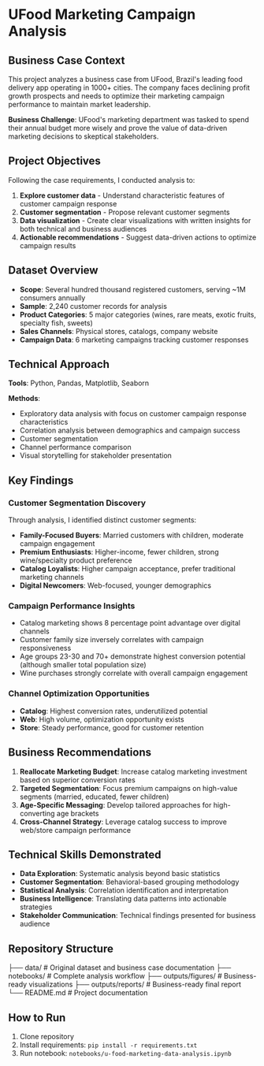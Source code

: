 # UFood Marketing Campaign Analysis

## Business Case Context

This project analyzes a business case from UFood, Brazil's leading food delivery app operating in 1000+ cities. The company faces declining profit growth prospects and needs to optimize their marketing campaign performance to maintain market leadership.

**Business Challenge**: UFood's marketing department was tasked to spend their annual budget more wisely and prove the value of data-driven marketing decisions to skeptical stakeholders.

## Project Objectives

Following the case requirements, I conducted analysis to:

1. **Explore customer data** - Understand characteristic features of customer campaign response
2. **Customer segmentation** - Propose relevant customer segments
3. **Data visualization** - Create clear visualizations with written insights for both technical and business audiences
4. **Actionable recommendations** - Suggest data-driven actions to optimize campaign results

## Dataset Overview

- **Scope**: Several hundred thousand registered customers, serving ~1M consumers annually
- **Sample**: 2,240 customer records for analysis
- **Product Categories**: 5 major categories (wines, rare meats, exotic fruits, specialty fish, sweets)
- **Sales Channels**: Physical stores, catalogs, company website
- **Campaign Data**: 6 marketing campaigns tracking customer responses

## Technical Approach

**Tools**: Python, Pandas, Matplotlib, Seaborn

**Methods**:

- Exploratory data analysis with focus on customer campaign response characteristics
- Correlation analysis between demographics and campaign success
- Customer segmentation
- Channel performance comparison
- Visual storytelling for stakeholder presentation

## Key Findings

### Customer Segmentation Discovery

Through analysis, I identified distinct customer segments:

- **Family-Focused Buyers**: Married customers with children, moderate campaign engagement
- **Premium Enthusiasts**: Higher-income, fewer children, strong wine/specialty product preference
- **Catalog Loyalists**: Higher campaign acceptance, prefer traditional marketing channels
- **Digital Newcomers**: Web-focused, younger demographics

### Campaign Performance Insights

- Catalog marketing shows 8 percentage point advantage over digital channels
- Customer family size inversely correlates with campaign responsiveness
- Age groups 23-30 and 70+ demonstrate highest conversion potential (although smaller total population size)
- Wine purchases strongly correlate with overall campaign engagement

### Channel Optimization Opportunities

- **Catalog**: Highest conversion rates, underutilized potential
- **Web**: High volume, optimization opportunity exists
- **Store**: Steady performance, good for customer retention

## Business Recommendations

1. **Reallocate Marketing Budget**: Increase catalog marketing investment based on superior conversion rates
2. **Targeted Segmentation**: Focus premium campaigns on high-value segments (married, educated, fewer children)
3. **Age-Specific Messaging**: Develop tailored approaches for high-converting age brackets
4. **Cross-Channel Strategy**: Leverage catalog success to improve web/store campaign performance

## Technical Skills Demonstrated

- **Data Exploration**: Systematic analysis beyond basic statistics
- **Customer Segmentation**: Behavioral-based grouping methodology
- **Statistical Analysis**: Correlation identification and interpretation
- **Business Intelligence**: Translating data patterns into actionable strategies
- **Stakeholder Communication**: Technical findings presented for business audience

## Repository Structure

├── data/ # Original dataset and business case documentation
├── notebooks/ # Complete analysis workflow
├── outputs/figures/ # Business-ready visualizations
├── outputs/reports/ # Business-ready final report
└── README.md # Project documentation

## How to Run

1. Clone repository
2. Install requirements: `pip install -r requirements.txt`
3. Run notebook: `notebooks/u-food-marketing-data-analysis.ipynb`
